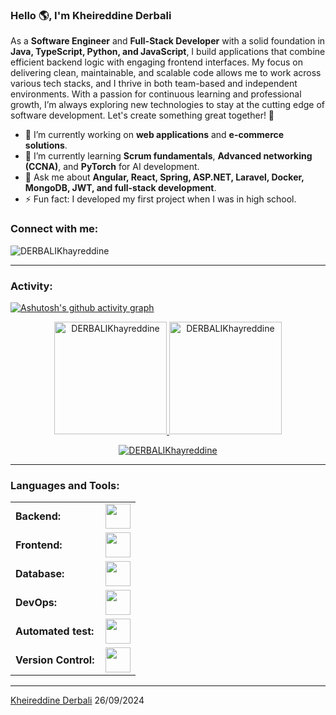 <link rel="stylesheet" type='text/css' href="https://cdn.jsdelivr.net/gh/devicons/devicon@latest/devicon.min.css" />

### Hello 🌎, I'm Kheireddine Derbali

As a **Software Engineer** and **Full-Stack Developer** with a solid foundation in **Java, TypeScript, Python, and JavaScript**, I build applications that combine efficient backend logic with engaging frontend interfaces. My focus on delivering clean, maintainable, and scalable code allows me to work across various tech stacks, and I thrive in both team-based and independent environments. With a passion for continuous learning and professional growth, I’m always exploring new technologies to stay at the cutting edge of software development. Let's create something great together! 🚀

  - 🔭 I’m currently working on **web applications** and **e-commerce solutions**.
  - 🌱 I’m currently learning **Scrum fundamentals**, **Advanced networking (CCNA)**, and **PyTorch** for AI development.
  - 💬 Ask me about **Angular, React, Spring, ASP.NET, Laravel, Docker, MongoDB, JWT, and full-stack development**.
  - ⚡ Fun fact: I developed my first project when I was in high school.

<h3 align="left">Connect with me:</h3>
<p align="left">
<a href="https://twitter.com/YourTwitter" target="blank"><i align="center" class="devicon-twitter-original" alt="Kheireddine Derbali" height="40" width="60"></i></a>
<a href="https://www.linkedin.com/in/YourLinkedIn" target="blank"><i align="center" class="devicon-linkedin-plain colored" alt="Kheireddine Derbali" height="40" width="60"></i></a>
</p>

<p align="left"> <img src="https://komarev.com/ghpvc/?username=DERBALIKhayreddine&label=Profile%20views&color=0e75b6&style=flat" alt="DERBALIKhayreddine" /> </p>

------
<h3 align="left">Activity:</h3>

[![Ashutosh's github activity graph](https://github-readme-activity-graph.vercel.app/graph?username=DERBALIKhayreddine&bg_color=100f0f&color=4c5e9e&line=4c569e&point=403e41&area=true&hide_border=true)](https://github.com/ashutosh00710/github-readme-activity-graph)

<div align="center">
  <a href="https://github.com/DERBALIKhayreddine">
    <img height="180em" src="https://github-readme-stats.vercel.app/api/top-langs?username=DERBALIKhayreddine&show_icons=true&locale=en&layout=compact&theme=tokyonight" alt="DERBALIKhayreddine"/>
    <img height="180em" src="https://github-readme-stats.vercel.app/api?username=DERBALIKhayreddine&show_icons=true&locale=en&layout=compact&theme=tokyonight" alt="DERBALIKhayreddine"/>
  </a>
</div>
<p align="center">
  <a href="https://github.com/DERBALIKhayreddine">
    <img src="https://github-readme-streak-stats.herokuapp.com/?user=DERBALIKhayreddine&&theme=tokyonight" alt="DERBALIKhayreddine" />
  </a>
</p>

------
<h3 align="left">Languages and Tools:</h3>
<table>
    <tr>
        <td style="font-weight: bold; padding-right: 10px; vertical-align: center; border: none;">Backend:</td>
        <td><img height="40" src="https://skillicons.dev/icons?i=java,spring,python,laravel,express"/></td>
    </tr>
    <tr>
        <td style="font-weight: bold; padding-right: 10px; vertical-align: center;">Frontend:</td>
        <td><img height="40" src="https://skillicons.dev/icons?i=angular,react,html,css,bootstrap,ts"/></td>
    </tr>
    <tr>
        <td style="font-weight: bold; padding-right: 10px; vertical-align: center; border: none;">Database:</td>
        <td><img height="40" src="https://skillicons.dev/icons?i=mysql,postgresql,mongodb"/></td>
    </tr>
    <tr>
        <td style="font-weight: bold; padding-right: 10px; vertical-align: center; border: none;">DevOps:</td>
        <td><img height="40" src="https://skillicons.dev/icons?i=docker,githubactions,gitlab"/></td>
    </tr>
    <tr>
        <td style="font-weight: bold; padding-right: 10px; vertical-align: center; border: none;">Automated test:</td>
        <td><img height="40" src="https://skillicons.dev/icons?i=selenium"/></td>
    </tr>
    <tr>
        <td style="font-weight: bold; padding-right: 10px; vertical-align: center; border: none;">Version Control:</td>
        <td><img height="40" src="https://skillicons.dev/icons?i=git,github"/></td>
    </tr>
</table>

------
[Kheireddine Derbali](https://github.com/DERBALIKhayreddine)
26/09/2024
